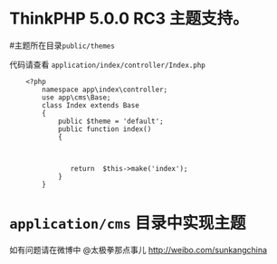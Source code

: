 ThinkPHP 5.0.0 RC3 主题支持。
===============


#主题所在目录`public/themes`


代码请查看 `application/index/controller/Index.php`



		<?php
			namespace app\index\controller;
			use app\cms\Base;
			class Index extends Base
			{
				public $theme = 'default';
			    public function index()
			    {
			    	

			       
			       return  $this->make('index');
			    }
			}


# `application/cms` 目录中实现主题

如有问题请在微博中 @太极拳那点事儿   http://weibo.com/sunkangchina